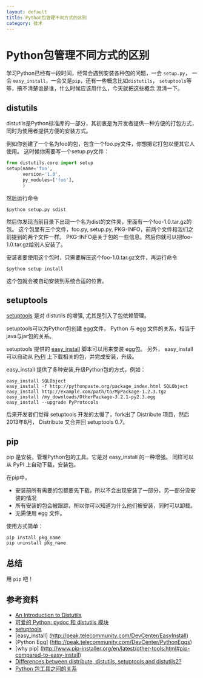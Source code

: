 ```yaml
---
layout: default
title: Python包管理不同方式的区别
category: 技术
---
```


# Python包管理不同方式的区别

学习Python已经有一段时间，经常会遇到安装各种包的问题，一会 `setup.py`，
一会 `easy_install`，一会又是`pip`，还有一些概念比如`distutils`，
`setuptools`等等，搞不清楚谁是谁，什么时候应该用什么，今天就把这些概念
澄清一下。

## distutils

distutils是Python标准库的一部分，其初衷是为开发者提供一种方便的打包方式，
同时为使用者提供方便的安装方式。


例如你创建了一个名为foo的包，包含一个foo.py文件，你想把它打包以便其它人使用。
这时候你需要写一个setup.py文件：   

```python
from distutils.core import setup
setup(name='foo',
      version='1.0',
      py_modules=['foo'],
      )
```

然后运行命令

    $python setup.py sdist

然后你发现当前目录下出现一个名为dist的文件夹，里面有一个foo-1.0.tar.gz的包。
这个包里有三个文件，foo.py, setup.py, PKG-INFO，前两个文件和我们之前提到的两个文件一样。
PKG-INFO是关于包的一些信息。然后你就可以把foo-1.0.tar.gz给别人安装了。

安装者要使用这个包时，只需要解压这个foo-1.0.tar.gz文件，再运行命令

    $python setup install

这个包就会被自动安装到系统合适的位置。


## setuptools

[setuptools](http://peak.telecommunity.com/DevCenter/setuptools) 是对 distutils 的增强,
尤其是引入了包依赖管理。

setuptools可以为Python包创建 [egg](http://peak.telecommunity.com/DevCenter/PythonEggs)文件，
Python 与 egg 文件的关系，相当于java与jar包的关系。 

setuptools 提供的 [easy_install](http://peak.telecommunity.com/DevCenter/EasyInstall) 脚本可以用来安装 egg包。
另外， easy_install 可以自动从 [PyPI](https://pypi.python.org/pypi) 上下载相关的包，并完成安装，升级。

easy_install 提供了多种安装,升级Python包的方式，例如：  

    easy_install SQLObject
    easy_install -f http://pythonpaste.org/package_index.html SQLObject
    easy_install http://example.com/path/to/MyPackage-1.2.3.tgz
    easy_install /my_downloads/OtherPackage-3.2.1-py2.3.egg
    easy_install --upgrade PyProtocols

后来开发者们觉得 setuptools 开发的太慢了，fork出了 Distribute 项目，然后2013年8月，
Distribute 又合并回 setuptools 0.7。

## pip

pip 是安装，管理Python包的工具。它是对 easy_install 的一种增强。
同样可以从 PyPI 上自动下载，安装包。

在pip中，  

* 安装前所有需要的包都要先下载，所以不会出现安装了一部分，另一部分没安装的情况
* 所有安装的包会被跟踪，所以你可以知道为什么他们被安装，同时可以卸载。 
* 无需使用 egg 文件。 

使用方式简单：

    pip install pkg_name
    pip uninstall pkg_name

## 总结

用 `pip` 吧！


## 参考资料
* [An Introduction to Distutils](http://docs.python.org/2/distutils/introduction.html)
* [可爱的 Python: pydoc 和 distutils 模块](http://www.ibm.com/developerworks/cn/linux/sdk/python/charm-19/)
* [setuptools](http://peak.telecommunity.com/DevCenter/setuptools)
* [easy_install] (http://peak.telecommunity.com/DevCenter/EasyInstall)
* [Python Egg] (http://peak.telecommunity.com/DevCenter/PythonEggs)
* [why pip] (http://www.pip-installer.org/en/latest/other-tools.html#pip-compared-to-easy-install)
* [Differences between distribute, distutils, setuptools and distutils2?](http://stackoverflow.com/questions/6344076/differences-between-distribute-distutils-setuptools-and-distutils2)
* [Python 包工具之间的关系](http://blog.yangyubo.com/2012/07/27/python-packaging/)
